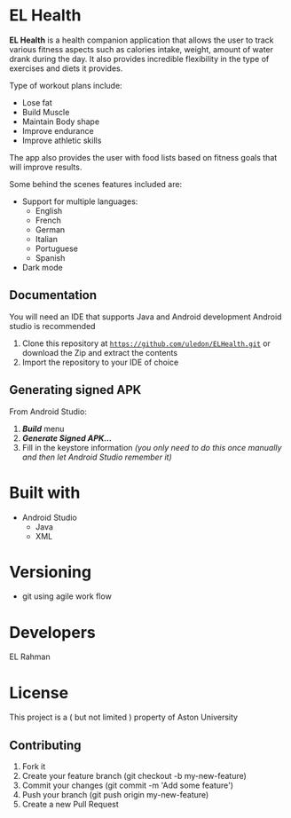 # EL Health

**EL Health** is a health companion application that allows the user to track various fitness aspects such as calories intake, weight, amount of water drank during the day.
It also provides incredible flexibility in the type of exercises and diets it provides. 

Type of workout plans include:
- Lose fat
- Build Muscle
- Maintain Body shape
- Improve endurance
- Improve athletic skills

The app also provides the user with food lists based on fitness goals that will improve results.

Some behind the scenes features included are:
- Support for multiple languages:
  - English
  - French
  - German
  - Italian
  - Portuguese
  - Spanish
- Dark mode

## Documentation
 You will need an IDE that supports Java and Android development
 Android studio is recommended 
  
  1. Clone this repository at <code>https://github.com/uledon/ELHealth.git</code>
      or download the Zip and extract the contents
  3. Import the repository to your IDE of choice

## Generating signed APK
From Android Studio:
1. ***Build*** menu
2. ***Generate Signed APK...***
3. Fill in the keystore information *(you only need to do this once manually and then let Android Studio remember it)*

# Built with

- Android Studio
  - Java
  - XML
  
# Versioning

- git using agile work flow

# Developers

EL Rahman

# License

This project is a ( but not limited ) property of Aston University

## Contributing

1. Fork it
2. Create your feature branch (git checkout -b my-new-feature)
3. Commit your changes (git commit -m 'Add some feature')
4. Push your branch (git push origin my-new-feature)
5. Create a new Pull Request

